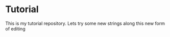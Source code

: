 # Tutorial

This is my tutorial repository.
Lets try some new strings along this new form of editing
